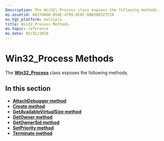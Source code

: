 ```yaml
---
Description: The Win32\_Process class exposes the following methods.
ms.assetid: 0A379A68-B54E-4709-8C8C-6BB38B327C28
ms.tgt_platform: multiple
title: Win32_Process Methods
ms.topic: reference
ms.date: 05/31/2018
---
```


# Win32\_Process Methods

The [**Win32\_Process**](win32-process.md) class exposes the following methods.

## In this section

-   [**AttachDebugger method**](attachdebugger-method-in-class-win32-process.md)
-   [**Create method**](create-method-in-class-win32-process.md)
-   [**GetAvailableVirtualSize method**](getavailablevirtualsize-win32-process.md)
-   [**GetOwner method**](getowner-method-in-class-win32-process.md)
-   [**GetOwnerSid method**](getownersid-method-in-class-win32-process.md)
-   [**SetPriority method**](setpriority-method-in-class-win32-process.md)
-   [**Terminate method**](terminate-method-in-class-win32-process.md)

 

 



